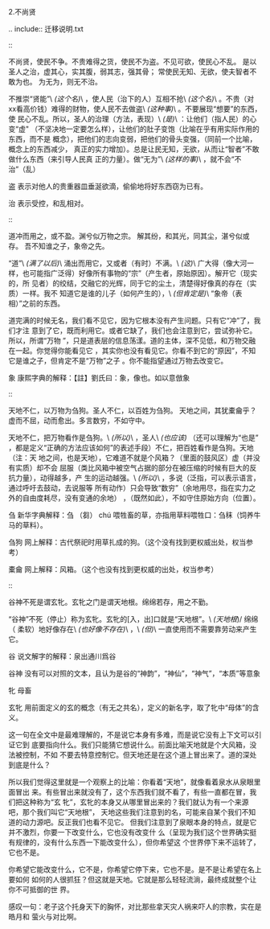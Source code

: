    
2.不尚贤

.. include:: 迁移说明.txt

::

  不尚贤，使民不争。不贵难得之货，使民不为盗。不见可欲，使民心不乱。
  是以圣人之治，虚其心，实其腹，弱其志，强其骨；
  常使民无知、无欲，使夫智者不敢为也。
  为无为，则无不治。

不推崇“贤能”\ *(这个名)*\ ，使人民（治下的人）互相不抢\ *(这个名)*\ 。不贵（对
xx看高价钱）难得的财物，使人民不去做盗\ *(这种事)*\ 。不要展现“想要”的东西，使
民心不乱。所以，圣人的治理（方法，表现）\ *(是)*\ ：让他们（指人民）的心变“虚"
（不坚决地一定要怎么样），让他们的肚子变饱（比喻在乎有用实际作用的东西，而不是
概念），把他们的志向变弱，把他们的骨头变强，（同前一个比喻，概念上的东西减少，
真正的实力增加）。总是让民无知，无欲，从而让“智者”不敢做什么东西（来引导人民真
正的力量）。做“无为”\ *(这样的事)*\ ，就不会“不治”（乱）

盗
  表示对他人的贵重器皿垂涎欲滴，偷偷地将好东西窃为已有。

治
  表示受控，和乱相对。

::

  道冲而用之，或不盈。渊兮似万物之宗。
  解其纷，和其光，同其尘，湛兮似或存。
  吾不知谁之子，象帝之先。

“道”\ *(满了以后)*\ 涌出而用它，又或者（有时）不满。\ *(这)*\ 广大得（像大河一
样，也可能指广泛得）好像所有事物的“宗”（产生者，原始原因）。解开它（现实的，所
见者）的绞结，交融它的光辉，同于它的尘土，清楚得好像真的存在（实质）一样。我不
知道它是谁的儿子（如何产生的），\ *(但肯定是)*\ “象帝（表相）”之前的东西。

道完满的时候无名，我们看不见它，因为它根本没有产生问题。只有它“冲”了，我们才注
意到了它，既而利用它。或者它缺了，我们也会注意到它，尝试弥补它。所以，所谓“万物
”，只是道表层的信息荡漾。道的主体，深不见低，和万物交融在一起。你觉得你能看见它
，其实你也没有看见它。你看不到它的“原因”，不知它是谁之子，但肯定不是“万物”之子
。你不能指望通过万物去改变它。

象
  康熙字典的解释：【註】劉氏曰：象，像也。如以意倣象

::

  天地不仁，以万物为刍狗。圣人不仁，以百姓为刍狗。
  天地之间，其犹橐龠乎？虚而不屈，动而愈出。多言数穷，不如守中。

天地不仁，把万物看作是刍狗。\ *(所以)*\ ，圣人\ *(也应该)* （还可以理解为“也是”
，都是定义“正确的方法应该如何”的表述手段）不仁，把百姓看作是刍狗。天地（注：天
地之间，也是天地），它难道不就是个风箱？（里面的鼓风区）虚（并没有实质）却不会
屈服（类比风箱中被空气占据的部分在被压缩的时候有巨大的反抗力量），动得越多，产
生的运动越强。\ *(所以)*\ ，多说（泛指，可以表示语言，通过呼吁去鼓动，去说服等
所有动作）只会导致“数穷”（余地用尽，指在实力之外的自由度耗尽，没有变通的余地）
，（既然如此），不如守住原始方向（位置）。
  
刍
  新华字典解释：刍 （芻） chú 喂牲畜的草，亦指用草料喂牲口：刍秣（饲养牛
  马的草料）。

刍狗
  网上解释：古代祭祀时用草扎成的狗。（这个没有找到更权威出处，权当参考）

橐龠
  网上解释：风箱。（这个也没有找到更权威的出处，权当参考）

::

  谷神不死是谓玄牝。玄牝之门是谓天地根。绵绵若存，用之不勤。 

“谷神”不死（停止）称为玄牝。玄牝的[入，出]口就是“天地根”。\ *(天地根*)/ 绵绵（
柔软）地好像存在\ *(也好像不存在)*\ ，\ *(但)*\ 一直使用而不需要靠劳动来产生它。

谷
  说文解字的解释：泉出通川爲谷

谷神
  没有可以对照的文本，且认为是谷的“神韵”，“神仙”，“神气”，“本质”等意象

牝
  母畜

玄牝
  用前面定义的玄的概念（有无之共名），定义的新名字，取了牝中“母体”的含义。

这一句在全文中是最难理解的，不是说它本身有多难，而是说它没有上下文可以引证它到
底要指向什么。我们只能猜它想说什么。前面比喻天地就是个大风箱，没法被控制，不如
不要去特意控制它。但天地还是在这个道上冒出来了。道的深处到底是什么？

所以我们觉得这里就是一个观察上的比喻：你看着“天地”，就像看着泉水从泉眼里面冒出
来。有些冒出来就没有了，这个东西我们就不看了，有些一直都在冒，我们把这种称为“玄
牝”，玄牝的本身又从哪里冒出来的？我们就认为有一个来源吧，那个我们叫它“天地根”，
天地这些我们注意到的名，可能来自某个我们不知道的动力源吧。反正我们也看不见它。
但我们注意到了泉眼本身的特点，就是它并不激烈，你要一下改变什么，它也没有改变什
么（呈现为我们这个世界确实挺有规律的，没有什么东西一下能改变什么），但你希望这
个世界停下来不运转了，它也不是。

你希望它能改变什么，它不是，你希望它停下来，它也不是。是不是让希望在名上要如何
如何的人很抓狂？但这就是天地。它就是那么轻轻流淌，最终成就整个让你不可抵御的世
界。

感叹一句：老子这个托身天下的胸怀，对比那些拿天灾人祸来吓人的宗教，实在是皓月和
萤火与对比啊。

